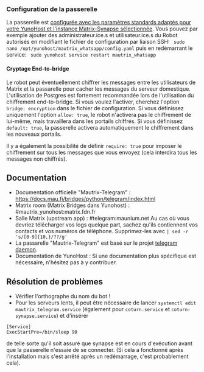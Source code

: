 ### Configuration de la passerelle

La passerelle est [configurée avec les paramètres standards adaptés pour votre YunoHost et l'instance Matrix-Synapse sélectionnée](https://github.com/YunoHost-Apps/mautrix_telegram_ynh/blob/master/conf/config.yaml). Vous pouvez par exemple ajouter des administrateur.ice.s et utilisateur.ice.s du Robot autorisés en modifiant le fichier de configuration par liaison SSH:
``` sudo nano /opt/yunohost/mautrix_whatsapp/config.yaml```
puis en redémarrant le service:
``` sudo yunohost service restart mautrix_whatsapp```

#### Cryptage End-to-bridge

Le robot peut éventuellement chiffrer les messages entre les utilisateurs de Matrix et la passarelle pour cacher les messages du serveur domestique. L'utilisation de Postgres est fortement recommandée lors de l'utilisation du chiffrement end-to-bridge.
Si vous voulez l'activer, cherchez l'option ```bridge: encryption``` dans le fichier de configuration. Si vous définissez uniquement l'option ``allow: true``, le robot n'activera pas le chiffrement de lui-même, mais travaillera dans les portails chiffrés. Si vous définissez ```default: true```, la passerelle activera automatiquement le chiffrement dans les nouveaux portails.

Il y a également la possibilité de définir ```require: true``` pour imposer le chiffrement sur tous les messages que vous envoyez (cela interdira tous les messages non chiffrés).

## Documentation

* Documentation officielle "Mautrix-Telegram" : https://docs.mau.fi/bridges/python/telegram/index.html
* Matrix room (Matrix Bridges dans Yunohost) : #mautrix_yunohost:matrix.fdn.fr
* Salle Matrix (upstream app) : #telegram:maunium.net
  Au cas où vous devriez télécharger vos logs quelque part, sachez qu'ils contiennent vos contacts et vos numéros de téléphone. Supprimez-les avec
  ``| sed -r 's/[0-9]{10,}/??/g' ``
* La passarelle "Mautrix-Telegram" est basé sur le projet [telegram daemon](https://gitlab.com/telegramd/telegramd).
* Documentation de YunoHost : Si une documentation plus spécifique est nécessaire, n'hésitez pas à y contribuer.

## Résolution de problèmes

* Vérifier l'orthographe du nom du bot !
* Pour les serveurs lents, il peut être nécessaire de lancer ``systemctl edit mautrix_telegram.service`` (également pour `coturn.service` et `coturn-synapse.service`) et d'insérer
```
[Service]
ExecStartPre=/bin/sleep 90
```
de telle sorte qu'il soit assuré que synapse est en cours d'exécution avant que la passerelle n'essaie de se connecter.
(Si cela a fonctionné après l'installation mais s'est arrêté après un redémarrage, c'est probablement cela).